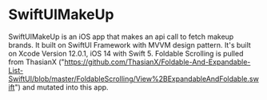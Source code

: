 # SwiftUIMakeUp
SwiftUIMakeUp is an iOS app that makes an api call to fetch makeup brands. It built on SwiftUI Framework with MVVM design pattern. It's built on Xcode Version 12.0.1, iOS 14 with Swift 5. Foldable Scrolling is pulled from ThasianX ("https://github.com/ThasianX/Foldable-And-Expandable-List-SwiftUI/blob/master/FoldableScrolling/View%2BExpandableAndFoldable.swift")  and mutated into this app. 
